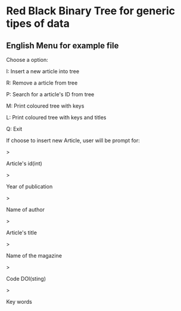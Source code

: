 # Red Black Binary Tree for generic tipes of data
## English Menu for example file
<p>Choose a option:</p>
<p>I: Insert a new article into tree</p>
<p>R: Remove a article from tree</p>
<p>P: Search for a article's ID from tree</p>
<p>M: Print coloured tree with keys</p>
<p>L: Print coloured tree with keys and titles</p>
<p>Q: Exit</p>
<p></p>
<p>If choose to insert new Article, user will be prompt for:</p>
><p>Article's id(int)</p>
><p>Year of publication</p>
><p>Name of author</p>
><p>Article's title</p>
><p>Name of the magazine</p>
><p>Code DOI(sting)</p>
><p>Key words</p>

